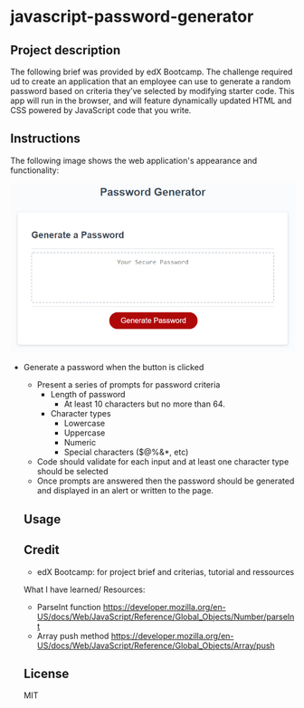 # javascript-password-generator

## Project description
The following brief was provided by edX Bootcamp.
The challenge required ud to create an application that an employee can use to generate a random password based on criteria they’ve selected by modifying starter code. This app will run in the browser, and will feature dynamically updated HTML and CSS powered by JavaScript code that you write. 

## Instructions

The following image shows the web application's appearance and functionality:

![password generator demo](./assets/05-javascript-challenge-demo.png)


* Generate a password when the button is clicked
  * Present a series of prompts for password criteria
    * Length of password
      * At least 10 characters but no more than 64.
    * Character types
      * Lowercase
      * Uppercase
      * Numeric
      * Special characters ($@%&*, etc)
  * Code should validate for each input and at least one character type should be selected
  * Once prompts are answered then the password should be generated and displayed in an alert or written to the page.

  ## Usage






  ## Credit
  - edX Bootcamp: for project brief and criterias, tutorial and ressources

  What I have learned/ Resources:
  - ParseInt function  https://developer.mozilla.org/en-US/docs/Web/JavaScript/Reference/Global_Objects/Number/parseInt
  - Array push method https://developer.mozilla.org/en-US/docs/Web/JavaScript/Reference/Global_Objects/Array/push


  ## License
  MIT